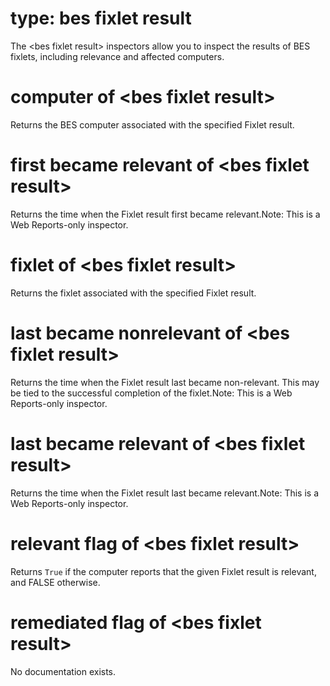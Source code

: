 # type: bes fixlet result

The &lt;bes fixlet result&gt; inspectors allow you to inspect the results of BES fixlets, including relevance and affected computers.

# computer of &lt;bes fixlet result&gt;

Returns the BES computer associated with the specified Fixlet result.

# first became relevant of &lt;bes fixlet result&gt;

Returns the time when the Fixlet result first became relevant.Note: This is a Web Reports-only inspector.

# fixlet of &lt;bes fixlet result&gt;

Returns the fixlet associated with the specified Fixlet result.

# last became nonrelevant of &lt;bes fixlet result&gt;

Returns the time when the Fixlet result last became non-relevant. This may be tied to the successful completion of the fixlet.Note: This is a Web Reports-only inspector.

# last became relevant of &lt;bes fixlet result&gt;

Returns the time when the Fixlet result last became relevant.Note: This is a Web Reports-only inspector.

# relevant flag of &lt;bes fixlet result&gt;

Returns `True` if the computer reports that the given Fixlet result is relevant, and FALSE otherwise.

# remediated flag of &lt;bes fixlet result&gt;

No documentation exists.
